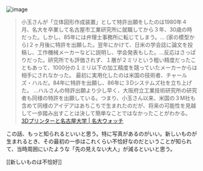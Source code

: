 
![image](https://gyazo.com/aa1e733ad6574f856f30c5720f4e82b4/thumb/1000)
> 小玉さんが「立体図形作成装置」として特許出願をしたのは1980年４月、名大を卒業して名古屋市工業研究所に就職してから３年、30歳の時だった。しかし、85年には弁理士事務所に転じてしまう。...
> (家の模型から)２ヶ月後に特許を出願した。翌年にかけて、日米の学会誌に論文を投稿し、工作機械メーカーなどに説明し、学会発表もした。...反応はさっぱりだった。研究所でも評価されず、１層が２ミリという粗い精度だったこともあって、1000分の１ミリ以下の加工精度を競っていたメーカーからは相手にされなかった。
> 最初に実用化したのは米国の技術者、チャールズ・ハルだ。84年に特許を出願し、86年に３Dシステムズ社を立ち上げた。
>  ...ハルさんの特許出願より少し早く、大阪府立工業技術研究所の研究者も同様の特許を出願している。つまり、小玉さん以来、米国の３M社も含めて同様のアイデアはあちこちで生まれたのだが、将来の可能性を見越して一歩踏み出すことは決して簡単なことではなかったことがわかる。
[3Dプリンターと名古屋大学 | 名大ウォッチ](http://www.meidaiwatch.iech.provost.nagoya-u.ac.jp/2019/06/3d.html)

この話、もっと知られるといいと思う。特に写真があるのがいい。新しいものが生まれるとき、その最初の一歩はこれくらい不恰好なのだということが知られて、当時周囲にいたような「先の見えない大人」が減るといいと思う。

[[新しいものは不恰好]]